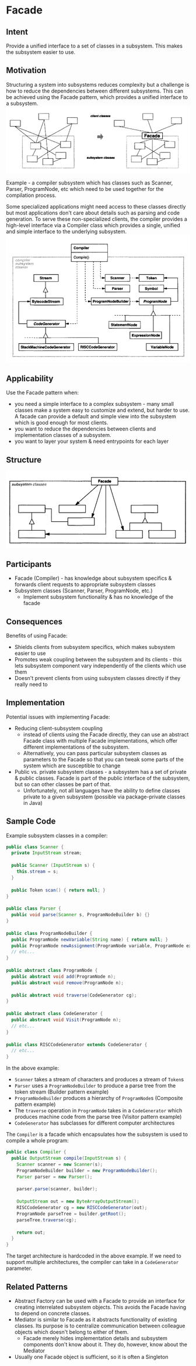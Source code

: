 # Facade

## Intent
Provide a unified interface to a set of classes in a subsystem. This makes the subsystem easier to use.

## Motivation
Structuring a system into subsystems reduces complexity but a challenge is how to reduce the dependencies between different subsystems.
This can be achieved using the Facade pattern, which provides a unified interface to a subsystem.
![Facade conceptual example](images/facade-conceptual-example.png)

Example - a compiler subsystem which has classes such as Scanner, Parser, ProgramNode, etc which need to be used together for the compilation process.

Some specialized applications might need access to these classes directly but most applications don't care about details such as parsing and code generation.
To serve these non-specialized clients, the compiler provides a high-level interface via a Compiler class which provides a single, unified and simple interface to the underlying subsystem.
![Compiler example](images/compiler-example.png)

## Applicability
Use the Facade pattern when:
 * you need a simple interface to a complex subsystem - many small classes make a system easy to customize and extend, but harder to use. 
   A facade can provide a default and simple view into the subsystem which is good enough for most clients.
 * you want to reduce the dependencies between clients and implementation classes of a subsystem.
 * you want to layer your system & need entrypoints for each layer

## Structure
![Facade Structure](images/facade-structure.png)

## Participants
 * Facade (Compiler) - has knowledge about subsystem specifics & forwards client requests to appropriate subsystem classes 
 * Subsystem classes (Scanner, Parser, ProgramNode, etc.)
    * Implement subsystem functionality & has no knowledge of the facade

## Consequences
Benefits of using Facade:
 * Shields clients from subsystem specifics, which makes subsystem easier to use
 * Promotes weak coupling between the subsystem and its clients - this lets subsystem component vary independently of the clients which use them 
 * Doesn't prevent clients from using subsystem classes directly if they really need to

## Implementation
Potential issues with implementing Facade:
 * Reducing client-subsystem coupling
    * instead of clients using the Facade directly, they can use an abstract Facade class with multiple Facade implementations, which offer different implementations of the subsystem.
    * Alternatively, you can pass particular subsystem classes as parameters to the Facade so that you can tweak some parts of the system which are susceptible to change 
 * Public vs. private subsystem classes - a subsystem has a set of private & public classes. Facade is part of the public interface of the subsystem, but so can other classes be part of that.
    * Unfortunately, not all languages have the ability to define classes private to a given subsystem (possible via package-private classes in Java)

## Sample Code
Example subsystem classes in a compiler:
```java
public class Scanner {
  private InputStream stream;

  public Scanner (InputStream s) {
    this.stream = s;
  }

  public Token scan() { return null; }
}

public class Parser {
  public void parse(Scanner s, ProgramNodeBuilder b) {}
}

public class ProgramNodeBuilder {
  public ProgramNode newVariable(String name) { return null; }
  public ProgramNode newAssignment(ProgramNode variable, ProgramNode expression) { return null; }
  // etc...
}

public abstract class ProgramNode {
  public abstract void add(ProgramNode n);
  public abstract void remove(ProgramNode n);

  public abstract void traverse(CodeGenerator cg);
}

public abstract class CodeGenerator {
  public abstract void Visit(ProgramNode n);
  // etc...
}

public class RISCCodeGenerator extends CodeGenerator {
  // etc...
}
```

In the above example:
 * `Scanner` takes a stream of characters and produces a stream of `Token`s
 * `Parser` uses a `ProgramNodeBuilder` to produce a parse tree from the token stream (Builder pattern example)
 * `ProgramNodeBuilder` produces a hierarchy of `ProgramNode`s (Composite pattern example)
 * The `traverse` operation in `ProgramNode` takes in a `CodeGenerator` which produces machine code from the parse tree (Visitor pattern example)
 * `CodeGenerator` has subclasses for different computer architectures

The `Compiler` is a facade which encapsulates how the subsystem is used to compile a whole program:
```java
public class Compiler {
  public OutputStream compile(InputStream s) {
    Scanner scanner = new Scanner(s);
    ProgramNodeBuilder builder = new ProgramNodeBuilder();
    Parser parser = new Parser();

    parser.parse(scanner, builder);

    OutputStream out = new ByteArrayOutputStream();
    RISCCodeGenerator cg = new RISCCodeGenerator(out);
    ProgramNode parseTree = builder.getRoot();
    parseTree.traverse(cg);
      
    return out;
  }
}
```

The target architecture is hardcoded in the above example. If we need to support multiple architectures, the compiler can take in a `CodeGenerator` parameter.

## Related Patterns
 * Abstract Factory can be used with a Facade to provide an interface for creating interrelated subsystem objects. This avoids the Facade having to depend on concrete classes.
 * Mediator is similar to Facade as it abstracts functionality of existing classes. Its purpose is to centralize communication between colleague objects which doesn't belong to either of them.
   * Facade merely hides implementation details and subsystem components don't know about it. They do, however, know about the Mediator
 * Usually one Facade object is sufficient, so it is often a Singleton
